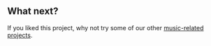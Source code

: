 ## What next?

If you liked this project, why not try some of our other [music-related projects](https://projects.raspberrypi.org/en/projects?interests%5B%5D=music).

